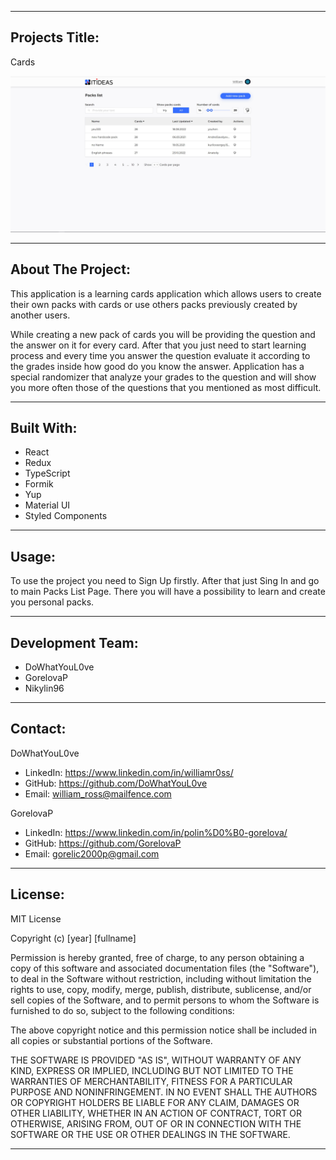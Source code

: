 <hr/>

## Projects Title:

Cards

![Cards](src/assets/images/Cards.JPG)

<hr/>

## About The Project:

This application is a learning cards application which allows users to create their own packs with cards or use others packs previously created by another users.

While creating a new pack of cards you will be providing the question and the answer on it for every card. After that you just need to start learning process and every time you answer the question evaluate it according to the grades inside how good do you know the answer. Application has a special randomizer that analyze your grades to the question and will show you more often those of the questions that you mentioned as most difficult.

<hr/>

## Built With:

- React
- Redux
- TypeScript
- Formik
- Yup
- Material UI
- Styled Components

<hr/>

## Usage:

To use the project you need to Sign Up firstly. After that just Sing In and go to main Packs List Page. There you will have a possibility to learn and create you personal packs.

<hr/>

## Development Team:

- DoWhatYouL0ve
- GorelovaP
- Nikylin96

<hr/>

## Contact:

DoWhatYouL0ve

- LinkedIn: https://www.linkedin.com/in/williamr0ss/
- GitHub: https://github.com/DoWhatYouL0ve
- Email: william_ross@mailfence.com

GorelovaP

- LinkedIn: https://www.linkedin.com/in/polin%D0%B0-gorelova/
- GitHub: https://github.com/GorelovaP
- Email: gorelic2000p@gmail.com
<hr/>

## License:

MIT License

Copyright (c) [year] [fullname]

Permission is hereby granted, free of charge, to any person obtaining a copy
of this software and associated documentation files (the "Software"), to deal
in the Software without restriction, including without limitation the rights
to use, copy, modify, merge, publish, distribute, sublicense, and/or sell
copies of the Software, and to permit persons to whom the Software is
furnished to do so, subject to the following conditions:

The above copyright notice and this permission notice shall be included in all
copies or substantial portions of the Software.

THE SOFTWARE IS PROVIDED "AS IS", WITHOUT WARRANTY OF ANY KIND, EXPRESS OR
IMPLIED, INCLUDING BUT NOT LIMITED TO THE WARRANTIES OF MERCHANTABILITY,
FITNESS FOR A PARTICULAR PURPOSE AND NONINFRINGEMENT. IN NO EVENT SHALL THE
AUTHORS OR COPYRIGHT HOLDERS BE LIABLE FOR ANY CLAIM, DAMAGES OR OTHER
LIABILITY, WHETHER IN AN ACTION OF CONTRACT, TORT OR OTHERWISE, ARISING FROM,
OUT OF OR IN CONNECTION WITH THE SOFTWARE OR THE USE OR OTHER DEALINGS IN THE
SOFTWARE.

<hr/>
